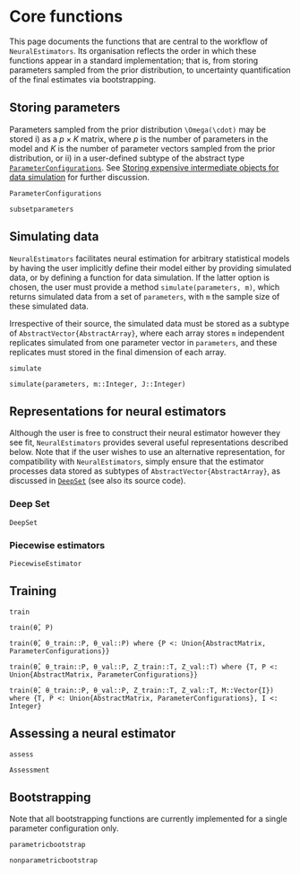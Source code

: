 # Core functions

This page documents the functions that are central to the workflow of `NeuralEstimators`. Its organisation reflects the order in which these functions appear in a standard implementation; that is, from storing parameters sampled from the prior distribution, to uncertainty quantification of the final estimates via bootstrapping.


## Storing parameters

Parameters sampled from the prior distribution ``\Omega(\cdot)`` may be stored i) as a $p \times K$ matrix, where $p$ is the number of parameters in the model and $K$ is the number of parameter vectors sampled from the prior distribution, or ii) in a user-defined subtype of the abstract type [`ParameterConfigurations`](@ref). See [Storing expensive intermediate objects for data simulation](@ref) for further discussion.   

```@docs
ParameterConfigurations

subsetparameters
```

## Simulating data

`NeuralEstimators` facilitates neural estimation for arbitrary statistical models by having the user implicitly define their model either by providing simulated data, or by defining a function for data simulation. If the latter option is chosen, the user must provide a method `simulate(parameters, m)`, which returns simulated data from a set of `parameters`, with `m` the sample size of these simulated data.

Irrespective of their source, the simulated data must be stored as a subtype of `AbstractVector{AbstractArray}`, where each array stores `m` independent replicates simulated from one parameter vector in `parameters`, and these replicates must stored in the final dimension of each array.

```@docs
simulate

simulate(parameters, m::Integer, J::Integer)
```

## Representations for neural estimators

Although the user is free to construct their neural estimator however they see fit, `NeuralEstimators` provides several useful representations described below. Note that if the user wishes to use an alternative representation, for compatibility with `NeuralEstimators`, simply ensure that the estimator processes data stored as subtypes of `AbstractVector{AbstractArray}`, as discussed in [`DeepSet`](@ref) (see also its source code).

### Deep Set

```@docs
DeepSet
```

### Piecewise estimators

```@docs
PiecewiseEstimator
```


## Training

```@docs
train

train(θ̂, P)

train(θ̂, θ_train::P, θ_val::P) where {P <: Union{AbstractMatrix, ParameterConfigurations}}

train(θ̂, θ_train::P, θ_val::P, Z_train::T, Z_val::T) where {T, P <: Union{AbstractMatrix, ParameterConfigurations}}

train(θ̂, θ_train::P, θ_val::P, Z_train::T, Z_val::T, M::Vector{I}) where {T, P <: Union{AbstractMatrix, ParameterConfigurations}, I <: Integer}
```

## Assessing a neural estimator

```@docs
assess

Assessment
```

## Bootstrapping

Note that all bootstrapping functions are currently implemented for a single parameter configuration only.

```@docs
parametricbootstrap

nonparametricbootstrap
```
